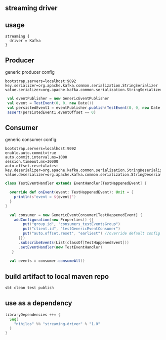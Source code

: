 streaming driver
------------------

usage
-----

```
streaming {
  driver = Kafka
}
```

Producer
--------

generic producer config

```
bootstrap.servers=localhost:9092
key.serializer=org.apache.kafka.common.serialization.StringSerializer
value.serializer=org.apache.kafka.common.serialization.StringSerializer
```

```scala
 val eventPublisher = new GenericEventPublisher
 val event = TestEvent(0, 0, new Date())
 val persistedEvent1 = eventPublisher.publish(TestEvent(0, 0, new Date()))
 assert(persistedEvent1.eventOffset == 0)
```


Consumer
--------

generic consumer config

```
bootstrap.servers=localhost:9092
enable.auto.commit=true
auto.commit.interval.ms=1000
session.timeout.ms=30000
auto.offset.reset=latest
key.deserializer=org.apache.kafka.common.serialization.StringDeserializer
value.deserializer=org.apache.kafka.common.serialization.StringDeserializer
```

```scala
class TestEventHandler extends EventHandler[TestHappenedEvent] {

  override def onEvent(event: TestHappenedEvent): Unit = {
    println(s"event = ${event}")
  }
}

```

```scala
  val consumer = new GenericEventConsumer[TestHappenedEvent] {
    addConfiguration(new Properties() {{
        put("group.id", "consumers_testEventsGroup")
        put("client.id", "testGenericEventConsumer")
        put("auto.offset.reset", "earliest") //override default config
      }})
      .subscribeEvents(List(classOf[TestHappenedEvent]))
      .setEventHandler(new TestEventHandler)
   }
  
  val events = consumer.consumeAll()
```

build artifact to local maven repo
----------------------------------

```bash
sbt clean test publish
```

use as a dependency
-------------------

```scala
libraryDependencies ++= {
  Seq(
    "nihilos" %% "streaming-driver" % "1.0"
  )
}
```